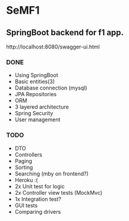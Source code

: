 # SeMF1
## SpringBoot backend for f1 app.
http://localhost:8080/swagger-ui.html

### DONE
- Using SpringBoot
- Basic entities(3)
- Database connection (mysql)
- JPA Repositories
- ORM
- 3 layered architecture
- Spring Security
- User management

### TODO
- DTO
- Controllers
- Paging
- Sorting
- Searching (mby on frontend?)
- Heroku :(
- 2x Unit test for logic
- 2x Controller view tests (MockMvc)
- 1x Integration test?
- GUI tests
- Comparing drivers
